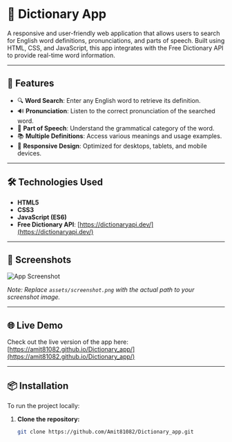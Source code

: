 # 📖 Dictionary App

A responsive and user-friendly web application that allows users to search for English word definitions, pronunciations, and parts of speech. Built using HTML, CSS, and JavaScript, this app integrates with the Free Dictionary API to provide real-time word information.

---

## 🚀 Features

- 🔍 **Word Search**: Enter any English word to retrieve its definition.
- 🔊 **Pronunciation**: Listen to the correct pronunciation of the searched word.
- 🧠 **Part of Speech**: Understand the grammatical category of the word.
- 📚 **Multiple Definitions**: Access various meanings and usage examples.
- 🎯 **Responsive Design**: Optimized for desktops, tablets, and mobile devices.

---

## 🛠️ Technologies Used

- **HTML5**
- **CSS3**
- **JavaScript (ES6)**
- **Free Dictionary API**: [https://dictionaryapi.dev/](https://dictionaryapi.dev/)

---

## 📸 Screenshots

![App Screenshot](assets/screenshot.png)

*Note: Replace `assets/screenshot.png` with the actual path to your screenshot image.*

---

## 🌐 Live Demo

Check out the live version of the app here: [https://amit81082.github.io/Dictionary_app/](https://amit81082.github.io/Dictionary_app/)

---

## 📦 Installation

To run the project locally:

1. **Clone the repository:**

   ```bash
   git clone https://github.com/Amit81082/Dictionary_app.git
